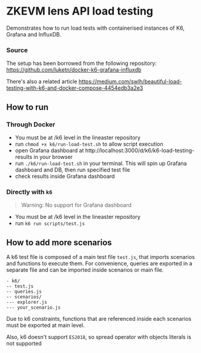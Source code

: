 # ZKEVM lens API load testing

Demonstrates how to run load tests with containerised instances of K6, Grafana and InfluxDB.

### Source

The setup has been borrowed from the following repository:
https://github.com/luketn/docker-k6-grafana-influxdb

There's also a related article https://medium.com/swlh/beautiful-load-testing-with-k6-and-docker-compose-4454edb3a2e3

## How to run

### Through Docker

- You must be at /k6 level in the lineaster repository
- run `chmod +x k6/run-load-test.sh` to allow script execution
- open Grafana dashboard at http://localhost:3000/d/k6/k6-load-testing-results in your browser
- run `./k6/run-load-test.sh` in your terminal. This will spin up Grafana dashboard and DB, then run specified test file
- check results inside Grafana dashboard

### Directly with `k6`

> Warning: No support for Grafana dashboard

- You must be at /k6 level in the lineaster repository
- run `k6 run scripts/test.js`

## How to add more scenarios

A k6 test file is composed of a main test file `test.js`, that imports scenarios and functions to execute them. For convenience, queries are exported in a separate file and can be imported inside scenarios or main file.

```
- k6/
-- test.js
-- queries.js
-- scenarios/
--- explorer.js
--- your_scenario.js
```

Due to k6 constraints, functions that are referenced inside each scenarios must be exported at main level.

Also, k6 doesn't support `ES2018`, so spread operator with objects literals is not supported
